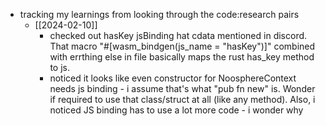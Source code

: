   * tracking my learnings from looking through the code:research pairs
    * [[2024-02-10]]
      * checked out hasKey jsBinding hat cdata mentioned in discord. That macro "#[wasm_bindgen(js_name = "hasKey")]" combined with errthing else in file basically maps the rust has_key method to js.
      * noticed it looks like even constructor for NoosphereContext needs js binding - i assume that's what "pub fn new" is. Wonder if required to use that class/struct at all (like any method). Also, i noticed JS binding has to use a lot more code - i wonder why